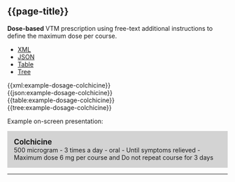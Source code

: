 ## {{page-title}}

<div class="nhsd-a-box nhsd-a-box--bg-light-blue nhsd-!t-margin-bottom-6 nhsd-t-body">
    <strong>Dose-based</strong> VTM prescription using free-text additional instructions to define the maximum dose per course.
</div>

<!--// start of code snippet -->
<div>
    <ul class="nav nav-tabs" role="tablist">
      <li role="presentation" class="active">
        <a href="#xml-10" aria-controls="xml" role="tab" data-toggle="tab">XML</a>
      </li>
      <li role="presentation">
        <a href="#json-10" aria-controls="json" role="tab" data-toggle="tab">JSON</a>
      </li>
        <li role="presentation">
        <a href="#table-10" aria-controls="table" role="tab" data-toggle="tab">Table</a>
      </li>
      <li role="presentation">
        <a href="#tree-10" aria-controls="tree" role="tab" data-toggle="tab">Tree</a>
      </li>
  </ul>

  <!-- Tab panes -->
  <div class="tab-content snippet">
      <div role="tabpanel" class="tab-pane active" id="xml-10">
        {{xml:example-dosage-colchicine}}
      </div>
    <div role="tabpanel" class="tab-pane" id="json-10">
      {{json:example-dosage-colchicine}}
    </div>
    <div role="tabpanel" class="tab-pane" id="table-10">
      {{table:example-dosage-colchicine}}
    </div>
    <div role="tabpanel" class="tab-pane" id="tree-10">
      {{tree:example-dosage-colchicine}}
    </div>
  </div>
</div>
<!--// end of code snippet -->

Example on-screen presentation:

<div style="background-color:lightgrey;padding:15px;">
<div style="font-size:larger;font-weight:bold;">Colchicine</div>
500 microgram - 3 times a day - oral -  Until symptoms relieved - Maximum dose 6 mg per course and Do not repeat course for 3 days
</div>

---
